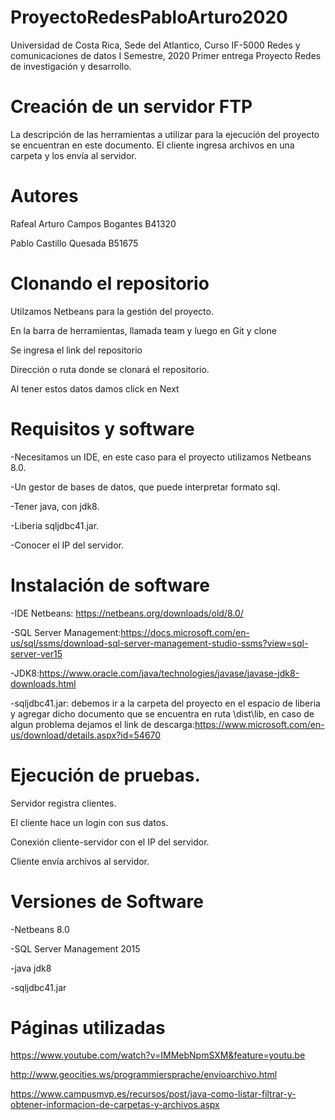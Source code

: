 # ProyectoRedesPabloArturo2020
Universidad de Costa Rica, Sede del Atlantico, Curso IF-5000 Redes y comunicaciones de datos I Semestre, 2020
Primer entrega Proyecto Redes de investigación y desarrollo.

# Creación de un servidor FTP
La descripción de las herramientas a utilizar para la ejecución del proyecto se encuentran en este documento.
El cliente ingresa archivos en una carpeta y los envía al servidor.

# Autores

Rafeal Arturo Campos Bogantes B41320

Pablo Castillo Quesada B51675

# Clonando el repositorio

Utilzamos Netbeans para la gestión del proyecto.

En la barra de herramientas, llamada team y luego en Git y clone

Se ingresa el link del repositorio

Dirección o ruta donde se clonará el repositorio.

Al tener estos datos damos click en Next 

# Requisitos y software

-Necesitamos un IDE, en este caso para el proyecto utilizamos Netbeans 8.0.

-Un gestor de bases de datos, que puede interpretar formato sql.

-Tener java, con jdk8.

-Liberia sqljdbc41.jar.

-Conocer el IP del servidor.

# Instalación de software

-IDE Netbeans: https://netbeans.org/downloads/old/8.0/

-SQL Server Management:https://docs.microsoft.com/en-us/sql/ssms/download-sql-server-management-studio-ssms?view=sql-server-ver15

-JDK8:https://www.oracle.com/java/technologies/javase/javase-jdk8-downloads.html

-sqljdbc41.jar: debemos ir a la carpeta del proyecto en el espacio de liberia y agregar dicho documento que se encuentra en ruta \dist\lib, en caso de algun problema dejamos el 
link de descarga:https://www.microsoft.com/en-us/download/details.aspx?id=54670 

# Ejecución de pruebas.

Servidor registra clientes.

El cliente hace un login con sus datos.

Conexión cliente-servidor con el IP del servidor.

Cliente envía archivos al servidor.

# Versiones de Software

-Netbeans 8.0

-SQL Server Management 2015

-java jdk8

-sqljdbc41.jar

# Páginas utilizadas 

https://www.youtube.com/watch?v=IMMebNpmSXM&feature=youtu.be

http://www.geocities.ws/programmiersprache/envioarchivo.html

https://www.campusmvp.es/recursos/post/java-como-listar-filtrar-y-obtener-informacion-de-carpetas-y-archivos.aspx
